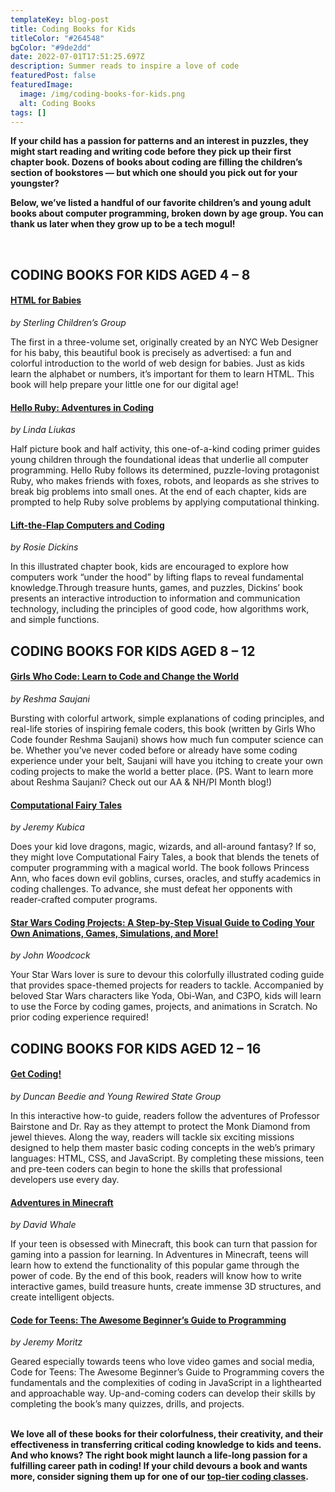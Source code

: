 ```yaml
---
templateKey: blog-post
title: Coding Books for Kids
titleColor: "#264548"
bgColor: "#9de2dd"
date: 2022-07-01T17:51:25.697Z
description: Summer reads to inspire a love of code
featuredPost: false
featuredImage:
  image: /img/coding-books-for-kids.png
  alt: Coding Books
tags: []
---
```

**If your child has a passion for patterns and an interest in puzzles, they might start reading and writing code before they pick up their first chapter book. Dozens of books about coding are filling the children’s section of bookstores — but which one should you pick out for your youngster?**

**Below, we’ve listed a handful of our favorite children’s and young adult books about computer programming, broken down by age group. You can thank us later when they grow up to be a tech mogul!**

 

## CODING BOOKS FOR KIDS AGED 4 – 8

#### [HTML for Babies](https://www.sterlingpublishing.com/9781454921554/)

*by Sterling Children’s Group*

The first in a three-volume set, originally created by an NYC Web Designer for his baby, this beautiful book is precisely as advertised: a fun and colorful introduction to the world of web design for babies. Just as kids learn the alphabet or numbers, it’s important for them to learn HTML. This book will help prepare your little one for our digital age!

#### [Hello Ruby: Adventures in Coding](https://www.helloruby.com/)

*by Linda Liukas*

Half picture book and half activity, this one-of-a-kind coding primer guides young children through the foundational ideas that underlie all computer programming. Hello Ruby follows its determined, puzzle-loving protagonist Ruby, who makes friends with foxes, robots, and leopards as she strives to break big problems into small ones. At the end of each chapter, kids are prompted to help Ruby solve problems by applying computational thinking.

#### [Lift-the-Flap Computers and Coding](https://www.lovereading4kids.co.uk/book/12125/Lift-the-Flap-Computers-and-Coding-by-Rosie-Dickins.html)

*by Rosie Dickins*

In this illustrated chapter book, kids are encouraged to explore how computers work “under the hood” by lifting flaps to reveal fundamental knowledge.Through treasure hunts, games, and puzzles, Dickins’ book presents an interactive introduction to information and communication technology, including the principles of good code, how algorithms work, and simple functions.



## CODING BOOKS FOR KIDS AGED 8 – 12

#### [Girls Who Code: Learn to Code and Change the World](https://www.penguinrandomhouse.com/books/537668/girls-who-code-by-reshma-saujani/9780425287552)

*by Reshma Saujani*

Bursting with colorful artwork, simple explanations of coding principles, and real-life stories of inspiring female coders, this book (written by Girls Who Code founder Reshma Saujani) shows how much fun computer science can be. Whether you’ve never coded before or already have some coding experience under your belt, Saujani will have you itching to create your own coding projects to make the world a better place. (PS. Want to learn more about Reshma Saujani? Check out our AA & NH/PI Month blog!)

#### [Computational Fairy Tales](https://www.goodreads.com/book/show/15891129-computational-fairy-tales)

*by Jeremy Kubica*

Does your kid love dragons, magic, wizards, and all-around fantasy? If so, they might love Computational Fairy Tales, a book that blends the tenets of computer programming with a magical world. The book follows Princess Ann, who faces down evil goblins, curses, oracles, and stuffy academics in coding challenges. To advance, she must defeat her opponents with reader-crafted computer programs.

#### [Star Wars Coding Projects: A Step-by-Step Visual Guide to Coding Your Own Animations, Games, Simulations, and More!](https://www.thriftbooks.com/w/star-wars-coding-projects_jon-woodcock/13953083/item/28202263/?gclid=Cj0KCQjwxtSSBhDYARIsAEn0thRu3CwdvNjBCQgtilltZDCqy-aqKuCP99kVnkVMxYihDZxKHn_Nc4gaAtHxEALw_wcB#idiq=28202263&edition=14761991)

*by John Woodcock*

Your Star Wars lover is sure to devour this colorfully illustrated coding guide that provides space-themed projects for readers to tackle. Accompanied by beloved Star Wars characters like Yoda, Obi-Wan, and C3PO, kids will learn to use the Force by coding games, projects, and animations in Scratch. No prior coding experience required!



## CODING BOOKS FOR KIDS AGED 12 – 16

#### [Get Coding!](https://getcodingkids.com/the-book/)

*by Duncan Beedie and Young Rewired State Group*

In this interactive how-to guide, readers follow the adventures of Professor Bairstone and Dr. Ray as they attempt to protect the Monk Diamond from jewel thieves. Along the way, readers will tackle six exciting missions designed to help them master basic coding concepts in the web’s primary languages: HTML, CSS, and JavaScript. By completing these missions, teen and pre-teen coders can begin to hone the skills that professional developers use every day. 

#### [Adventures in Minecraft](https://www.wiley.com/en-us/Adventures+in+Minecraft%2C+2nd+Edition-p-9781119439585)

*by David Whale*

If your teen is obsessed with Minecraft, this book can turn that passion for gaming into a passion for learning. In Adventures in Minecraft, teens will learn how to extend the functionality of this popular game through the power of code. By the end of this book, readers will know how to write interactive games, build treasure hunts, create immense 3D structures, and create intelligent objects.

#### [Code for Teens: The Awesome Beginner’s Guide to Programming](https://mascotbooks.com/mascot-marketplace/buy-books/nonfiction/self-help-diy/code-for-teens-the-awesome-beginners-guide-to-programming/)

*by Jeremy Moritz*

Geared especially towards teens who love video games and social media, Code for Teens: The Awesome Beginner’s Guide to Programming covers the fundamentals and the complexities of coding in JavaScript in a lighthearted and approachable way. Up-and-coming coders can develop their skills by completing the book’s many quizzes, drills, and projects.

**\
We love all of these books for their colorfulness, their creativity, and their effectiveness in transferring critical coding knowledge to kids and teens. And who knows? The right book might launch a life-long passion for a fulfilling career path in coding! If your child devours a book and wants more, consider signing them up for one of our [top-tier coding classes](https://www.thecodingspace.com/classes).**